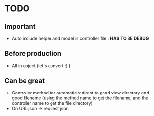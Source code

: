 # TODO

## Important
- Auto include helper and model in controller file : __HAS TO BE DEBUG__

## Before production
- All in object (let's convert :) )

## Can be great
- Controller method for automatic redirect to good view directory and good filename (using the method name to get the filename, and the controller name to get the file directory)
- On URL.json -> request json
